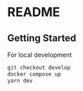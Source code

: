 # README #

## Getting Started
For local development

```bash
git checkout develop
docker compose up
yarn dev
```